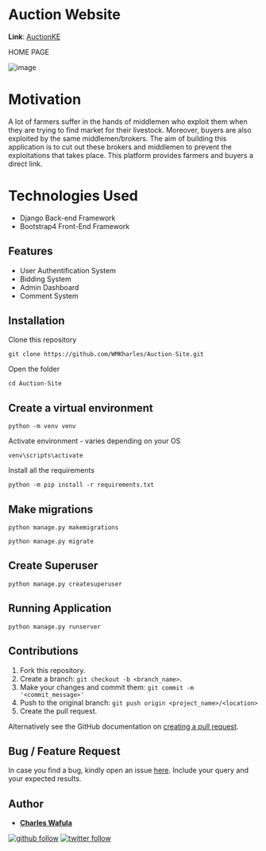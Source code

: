 # Auction Website

**Link**: [AuctionKE](https://auctionke.herokuapp.com/watchlist/)

HOME PAGE

![image](https://github.com/WMKCharles/Auction-Site/blob/main/Auction.JPG)

# Motivation

A lot of farmers suffer in the hands of middlemen who exploit them when they are trying to find market for their livestock.
Moreover, buyers are also exploited by the same middlemen/brokers. The aim of building this application is to cut out these brokers and middlemen to prevent 
the exploitations that takes place. This platform provides farmers and buyers a direct link. 

# Technologies Used

* Django Back-end Framework 
* Bootstrap4 Front-End Framework 

## Features

- User Authentification System
- Bidding System
- Admin Dashboard
- Comment System

## Installation

Clone this repository

```
git clone https://github.com/WMKharles/Auction-Site.git
```

Open the folder

```
cd Auction-Site
```

## Create a virtual environment

```
python -m venv venv
```

Activate environment - varies depending on your OS

```
venv\scripts\activate
```

Install all the requirements

```
python -m pip install -r requirements.txt
```

## Make migrations

```
python manage.py makemigrations
```
```
python manage.py migrate
```
## Create Superuser
```
python manage.py createsuperuser
```

## Running Application

```
python manage.py runserver
```

## Contributions

1. Fork this repository.
2. Create a branch: `git checkout -b <branch_name>`.
3. Make your changes and commit them: `git commit -m '<commit_message>'`
4. Push to the original branch: `git push origin <project_name>/<location>`
5. Create the pull request.

Alternatively see the GitHub documentation on [creating a pull request](https://help.github.com/en/github/collaborating-with-issues-and-pull-requests/creating-a-pull-request).

## Bug / Feature Request

In case you find a bug, kindly open an issue [here](https://https://github.com/WMKCharles/Auction-Site/issues/new). Include your query and your expected results.

## Author 

* **[Charles Wafula](https://https://github.com/WMKCharles)** 

[![github follow](https://img.shields.io/github/followers/WMKCharles?label=Follow_on_GitHub)](https://github.com/WMKCharles)
[![twitter follow](https://img.shields.io/twitter/follow/WMKCharles?style=social)](https://twitter.com/WMKCharles)
